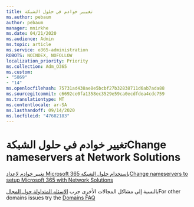 ```yaml
---
title: تغيير خوادم في حلول الشبكة
ms.author: pebaum
author: pebaum
manager: mnirkhe
ms.date: 04/21/2020
ms.audience: Admin
ms.topic: article
ms.service: o365-administration
ROBOTS: NOINDEX, NOFOLLOW
localization_priority: Priority
ms.collection: Adm_O365
ms.custom:
- "5869"
- "14"
ms.openlocfilehash: 75731ad438ae8e5bcbf27b32838711d6ab7ada88
ms.sourcegitcommit: c6692ce0fa1358ec3529e59ca0ecdfdea4cdc759
ms.translationtype: MT
ms.contentlocale: ar-SA
ms.lasthandoff: 09/14/2020
ms.locfileid: "47682183"
---
```

# <a name="change-nameservers-at-network-solutions"></a><span data-ttu-id="830a5-102">تغيير خوادم في حلول الشبكة</span><span class="sxs-lookup"><span data-stu-id="830a5-102">Change nameservers at Network Solutions</span></span>

[<span data-ttu-id="830a5-103">تغيير خوادم لاعداد Microsoft 365 باستخدام حلول الشبكة</span><span class="sxs-lookup"><span data-stu-id="830a5-103">Change nameservers to setup Microsoft 365 with Network Solutions</span></span>](https://docs.microsoft.com/microsoft-365/admin/dns/change-nameservers-at-network-solutions?view=o365-worldwide)

<span data-ttu-id="830a5-104">بالنسبة إلى مشاكل المجالات الأخرى جرب [الاسئله المتداولة حول المجال](https://docs.microsoft.com/microsoft-365/admin/setup/domains-faq?view=o365-worldwide)</span><span class="sxs-lookup"><span data-stu-id="830a5-104">For other domains issues try the [Domains FAQ](https://docs.microsoft.com/microsoft-365/admin/setup/domains-faq?view=o365-worldwide)</span></span>